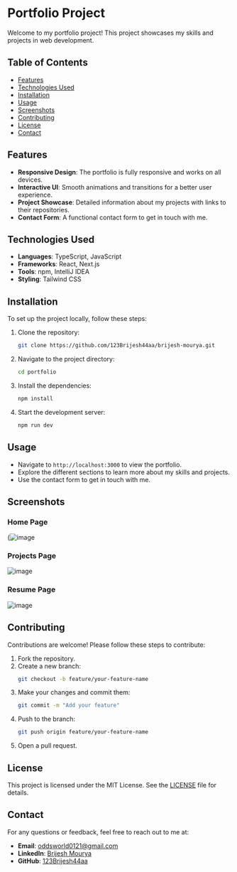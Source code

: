 # Portfolio Project

Welcome to my portfolio project! This project showcases my skills and projects in web development.

## Table of Contents
- [Features](#features)
- [Technologies Used](#technologies-used)
- [Installation](#installation)
- [Usage](#usage)
- [Screenshots](#screenshots)
- [Contributing](#contributing)
- [License](#license)
- [Contact](#contact)

## Features
- **Responsive Design**: The portfolio is fully responsive and works on all devices.
- **Interactive UI**: Smooth animations and transitions for a better user experience.
- **Project Showcase**: Detailed information about my projects with links to their repositories.
- **Contact Form**: A functional contact form to get in touch with me.

## Technologies Used
- **Languages**: TypeScript, JavaScript
- **Frameworks**: React, Next.js
- **Tools**: npm, IntelliJ IDEA
- **Styling**: Tailwind CSS

## Installation
To set up the project locally, follow these steps:

1. Clone the repository:
    ```bash
    git clone https://github.com/123Brijesh44aa/brijesh-mourya.git
    ```
2. Navigate to the project directory:
    ```bash
    cd portfolio
    ```
3. Install the dependencies:
    ```bash
    npm install
    ```
4. Start the development server:
    ```bash
    npm run dev
    ```

## Usage
- Navigate to `http://localhost:3000` to view the portfolio.
- Explore the different sections to learn more about my skills and projects.
- Use the contact form to get in touch with me.

## Screenshots

### Home Page
(![image](https://github.com/user-attachments/assets/a1b734eb-e21c-4d67-9a86-da64e0b015d8)

### Projects Page
![image](https://github.com/user-attachments/assets/55357e9c-5079-45fa-9d8a-afb25d1fdc61)

### Resume Page
![image](https://github.com/user-attachments/assets/cbe2832a-cd93-4368-875a-27edaa354740)


## Contributing
Contributions are welcome! Please follow these steps to contribute:

1. Fork the repository.
2. Create a new branch:
    ```bash
    git checkout -b feature/your-feature-name
    ```
3. Make your changes and commit them:
    ```bash
    git commit -m "Add your feature"
    ```
4. Push to the branch:
    ```bash
    git push origin feature/your-feature-name
    ```
5. Open a pull request.

## License
This project is licensed under the MIT License. See the [LICENSE](LICENSE) file for details.

## Contact
For any questions or feedback, feel free to reach out to me at:
- **Email**: oddsworld0121@gmail.com
- **LinkedIn**: [Brijesh Mourya](https://www.linkedin.com/in/brijesh-mourya-34a012210/)
- **GitHub**: [123Brijesh44aa](https://github.com/123Brijesh44aa)

